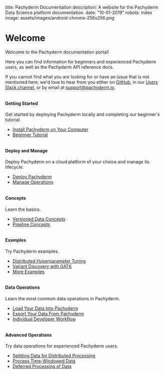 title: Pachyderm Documentation description: A website for the Pachyderm Data
Science platform documentation. date: "10-01-2019" robots: index image:
assets/images/android-chrome-256x256.png

# Welcome

Welcome to the Pachyderm documentation portal!

Here you can find information for beginners and experienced Pachyderm users, as
well as the Pachyderm API reference docs.

If you cannot find what you are looking for or have an issue that is not
mentioned here, we'd love to hear from you either on
[GitHub](https://github.com/pachyderm/pachyderm/), in our
[Users Slack channel](http://slack.pachyderm.io/), or by email at
support@pachyderm.io.

<div class="row">
  <div class="column">
    <div class="card-square mdl-card mdl-shadow--2dp">
      <div class="mdl-card__title mdl-card--expand">
        <h4 class="mdl-card__title-text">Getting Started &nbsp;&nbsp;&nbsp;<i class="fa fa-rocket"></i></h4>
      </div>
      <div class="mdl-card__supporting-text">
        Get started by deploying Pachyderm locally and
        completing our beginner's tutorial.
      </div>
      <div class="mdl-card__actions mdl-card--border">
        <ul>
          <li><a href="getting_started/local_installation/" class="mdl-button mdl-button--colored mdl-js-button mdl-js-ripple-effect">
          Install Pachyderm on Your Computer
          </a>
          </li>
          <li><a href="getting_started/beginner_tutorial/" class="mdl-button mdl-button--colored mdl-js-button mdl-js-ripple-effect">
          Beginner Tutorial
          </a>
        </li>
       </ul>
      </div>
    </div>
  </div>
  <div class="column">
    <div class="card-square mdl-card mdl-shadow--2dp">
      <div class="mdl-card__title mdl-card--expand">
        <h4 class="mdl-card__title-text">Deploy and Manage &nbsp;&nbsp;&nbsp;<i class="fa fa-cogs"></i></h4>
      </div>
      <div class="mdl-card__supporting-text">
        Deploy Pachyderm on a cloud platform of your choice
        and manage its lifecycle.
      </div>
      <div class="mdl-card__actions mdl-card--border">
        <ul>
          <li><a href="deploy-manage/deploy/google_cloud_platform/" class="mdl-button mdl-button--colored mdl-js-button mdl-js-ripple-effect">
          Deploy Pachyderm
          </a>
          </li>
          <li><a href="deploy-manage/manage/cluster-access/" class="mdl-button mdl-button--colored mdl-js-button mdl-js-ripple-effect">
          Manage Operations
          </a>
          </li>
        </ul>
       </div>
     </div>
  </div>
  <div class="column">
    <div class="card-square mdl-card mdl-shadow--2dp">
      <div class="mdl-card__title mdl-card--expand">
        <h4 class="mdl-card__title-text">Concepts &nbsp;&nbsp;&nbsp;<i class="fa fa-book"></i></h4>
      </div>
      <div class="mdl-card__supporting-text">
        Learn the basics.
      </div>
      <div class="mdl-card__actions mdl-card--border">
        <ul>
           <li><a href="concepts/data-concepts/index.html" class="mdl-button mdl-button--colored mdl-js-button mdl-js-ripple-effect">
           Versioned Data Concepts
           </a>
           </li>
           <li><a href="concepts/pipeline-concepts/index.html" class="mdl-button mdl-button--colored mdl-js-button mdl-js-ripple-effect">
           Pipeline Concepts
           </a>
           </li>
        </ul>
      </div>
    </div>
  </div>
</div>
<div class="row">
  <div class="column">
    <div class="card-square mdl-card mdl-shadow--2dp">
      <div class="mdl-card__title mdl-card--expand">
        <h4 class="mdl-card__title-text">Examples &nbsp;&nbsp;&nbsp;<i class="fa fa-flask"></i></h4>
      </div>
      <div class="mdl-card__supporting-text">
        Try Pachyderm examples.
      </div>
      <div class="mdl-card__actions mdl-card--border">
        <ul>
           <li><a href="https://github.com/pachyderm/pachyderm/tree/master/examples/ml/hyperparameter" class="mdl-button mdl-button--colored mdl-js-button mdl-js-ripple-effect">
           Distributed Hyperparameter Tuning
           </a>
           </li>
           <li><a href="https://github.com/pachyderm/pachyderm/tree/master/examples/gatk" class="mdl-button mdl-button--colored mdl-js-button mdl-js-ripple-effect">
           Variant Discovery with GATK
           </a>
           </li>
           <li><a href="examples/examples/" class="mdl-button mdl-button--colored mdl-js-button mdl- js-ripple-effect">
           More Examples
           </a>
          </li>
        </ul>
      </div>
    </div>
  </div>
  <div class="column">
    <div class="card-square mdl-card mdl-shadow--2dp">
      <div class="mdl-card__title mdl-card--expand">
        <h4 class="mdl-card__title-text">Data Operations &nbsp;&nbsp;&nbsp;<i class="fa fa-calculator"></i></h4>
      </div>
      <div class="mdl-card__supporting-text">
      Learn the most common data operations in Pachyderm.
      </div>
      <div class="mdl-card__actions mdl-card--border">
        <ul>
          <li><a href="how-tos/load-data-into-pachyderm" class="mdl-button mdl-button--colored mdl-js-button mdl-js-ripple-effect">
          Load Your Data Into Pachyderm
          </a>
          </li>
          <li><a href="how-tos/export-data-out-pachyderm" class="mdl-button mdl-button--colored mdl-js-button mdl-js-ripple-effect">
          Export Your Data From Pachyderm
          </a>
          </li>
          <li><a href="how-tos/individual-developer-workflow" class="mdl-button mdl-button--colored mdl-js-button mdl-js-ripple-effect">
          Individual Developer Workflow
          </a>
          </li>
        </ul>
      </div>
    </div>
   </div>
   <div class="column">
     <div class="card-square mdl-card mdl-shadow--2dp">
       <div class="mdl-card__title mdl-card--expand">
         <h4 class="mdl-card__title-text">Advanced Operations &nbsp; <i class="fa fa-graduation-cap"></i></h4>
       </div>
       <div class="mdl-card__supporting-text">
       Try data operations for experienced Pachyderm users.
       </div>
       <div class="mdl-card__actions mdl-card--border">
         <ul>
           <li><a href="how-tos/splitting-data/splitting" class="mdl-button mdl-button--colored mdl-js-button mdl-js-ripple-effect">
           Splitting Data for Distributed Processing
           </a>
           </li>
           <li><a href="how-tos/time_windows" class="mdl-button mdl-button--colored mdl-js-button mdl-js-ripple-effect">
           Process Time-Windowed Data
           </a>
           </li>
           <li><a href="concepts/advanced-concepts/deferred_processing/" class="mdl-button mdl-button--colored mdl-js-button mdl-js-ripple-effect">
           Deferred Processing of Data
           </a>
           </li>
         </ul>
       </div>
     </div>
   </div>
</div>
